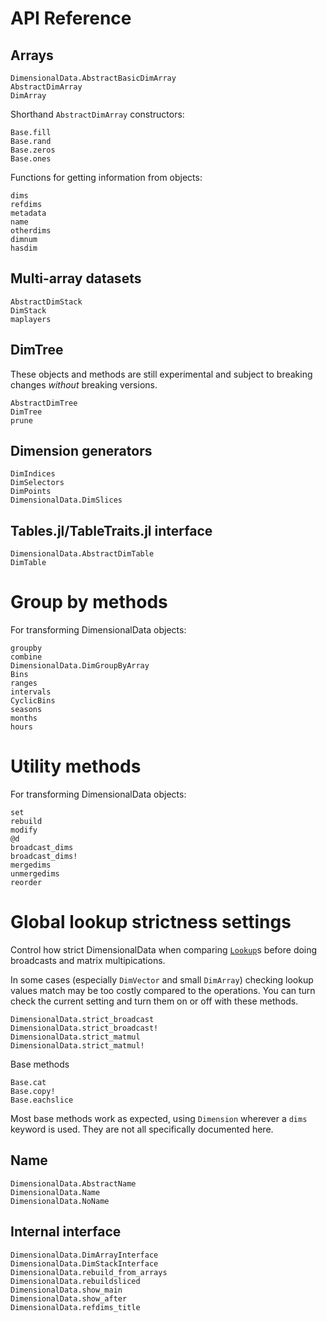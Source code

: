 
# API Reference

## Arrays

```@docs
DimensionalData.AbstractBasicDimArray
AbstractDimArray
DimArray
```

Shorthand `AbstractDimArray` constructors:

```@docs
Base.fill
Base.rand
Base.zeros
Base.ones
```

Functions for getting information from objects:

```@docs
dims
refdims
metadata
name
otherdims
dimnum
hasdim
```

## Multi-array datasets

```@docs
AbstractDimStack
DimStack
maplayers
```

## DimTree 

These objects and methods are still experimental and
subject to breaking changes _without_ breaking versions.

```@docs
AbstractDimTree
DimTree
prune
```

## Dimension generators

```@docs
DimIndices
DimSelectors
DimPoints
DimensionalData.DimSlices
```

## Tables.jl/TableTraits.jl interface

```@docs
DimensionalData.AbstractDimTable
DimTable
```

# Group by methods

For transforming DimensionalData objects:

```@docs
groupby
combine
DimensionalData.DimGroupByArray
Bins
ranges
intervals
CyclicBins
seasons
months
hours
```

# Utility methods

For transforming DimensionalData objects:

```@docs
set
rebuild
modify
@d
broadcast_dims
broadcast_dims!
mergedims
unmergedims
reorder
```

# Global lookup strictness settings

Control how strict DimensionalData when comparing [`Lookup`](@ref)s
before doing broadcasts and matrix multipications.

In some cases (especially `DimVector` and small `DimArray`) checking 
lookup values match may be too costly compared to the operations.
You can turn check the current setting and turn them on or off with these
methods.

```@docs
DimensionalData.strict_broadcast
DimensionalData.strict_broadcast!
DimensionalData.strict_matmul
DimensionalData.strict_matmul!
```

Base methods

```@docs
Base.cat
Base.copy!
Base.eachslice
```

Most base methods work as expected, using `Dimension` wherever a `dims`
keyword is used. They are not all specifically documented here.

## Name

```@docs
DimensionalData.AbstractName
DimensionalData.Name
DimensionalData.NoName
```

## Internal interface

```@docs
DimensionalData.DimArrayInterface
DimensionalData.DimStackInterface
DimensionalData.rebuild_from_arrays
DimensionalData.rebuildsliced
DimensionalData.show_main
DimensionalData.show_after
DimensionalData.refdims_title
```
